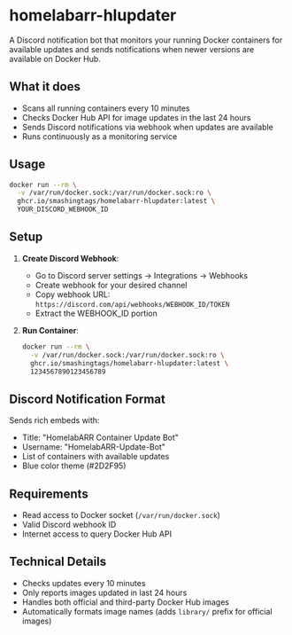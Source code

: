 # homelabarr-hlupdater

A Discord notification bot that monitors your running Docker containers for available updates and sends notifications when newer versions are available on Docker Hub.

## What it does

- Scans all running containers every 10 minutes
- Checks Docker Hub API for image updates in the last 24 hours
- Sends Discord notifications via webhook when updates are available
- Runs continuously as a monitoring service

## Usage

```bash
docker run --rm \
  -v /var/run/docker.sock:/var/run/docker.sock:ro \
  ghcr.io/smashingtags/homelabarr-hlupdater:latest \
  YOUR_DISCORD_WEBHOOK_ID
```

## Setup

1. **Create Discord Webhook**:
   - Go to Discord server settings → Integrations → Webhooks
   - Create webhook for your desired channel
   - Copy webhook URL: `https://discord.com/api/webhooks/WEBHOOK_ID/TOKEN`
   - Extract the WEBHOOK_ID portion

2. **Run Container**:
   ```bash
   docker run --rm \
     -v /var/run/docker.sock:/var/run/docker.sock:ro \
     ghcr.io/smashingtags/homelabarr-hlupdater:latest \
     1234567890123456789
   ```

## Discord Notification Format

Sends rich embeds with:
- Title: "HomelabARR Container Update Bot"
- Username: "HomelabARR-Update-Bot"
- List of containers with available updates
- Blue color theme (#2D2F95)

## Requirements

- Read access to Docker socket (`/var/run/docker.sock`)
- Valid Discord webhook ID
- Internet access to query Docker Hub API

## Technical Details

- Checks updates every 10 minutes
- Only reports images updated in last 24 hours
- Handles both official and third-party Docker Hub images
- Automatically formats image names (adds `library/` prefix for official images)